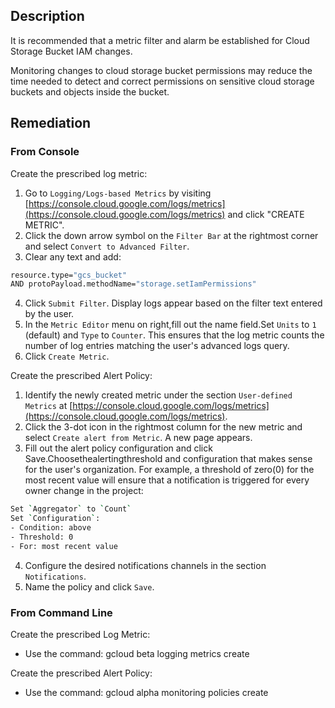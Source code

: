 ## Description

It is recommended that a metric filter and alarm be established for Cloud Storage Bucket IAM changes.

Monitoring changes to cloud storage bucket permissions may reduce the time needed to detect and correct permissions on sensitive cloud storage buckets and objects inside the bucket.

## Remediation

### From Console

Create the prescribed log metric:

1. Go to `Logging/Logs-based Metrics` by visiting [https://console.cloud.google.com/logs/metrics](https://console.cloud.google.com/logs/metrics) and click "CREATE METRIC".
2. Click the down arrow symbol on the `Filter Bar` at the rightmost corner and select `Convert to Advanced Filter`.
3. Clear any text and add:

```bash
resource.type="gcs_bucket"
AND protoPayload.methodName="storage.setIamPermissions"
```

4. Click `Submit Filter`. Display logs appear based on the filter text entered by the user.
5. In the `Metric Editor` menu on right,fill out the name field.Set `Units` to `1` (default) and `Type` to `Counter`. This ensures that the log metric counts the number of log entries matching the user's advanced logs query.
6. Click `Create Metric`.

Create the prescribed Alert Policy:

1. Identify the newly created metric under the section `User-defined Metrics` at [https://console.cloud.google.com/logs/metrics](https://console.cloud.google.com/logs/metrics).
2. Click the 3-dot icon in the rightmost column for the new metric and select `Create alert from Metric`. A new page appears.
3. Fill out the alert policy configuration and click Save.Choosethealertingthreshold and configuration that makes sense for the user's organization. For example, a threshold of zero(0) for the most recent value will ensure that a notification is triggered for every owner change in the project:

```bash
Set `Aggregator` to `Count`
Set `Configuration`:
- Condition: above
- Threshold: 0
- For: most recent value
```

4. Configure the desired notifications channels in the section `Notifications`.
5. Name the policy and click `Save`.

### From Command Line

Create the prescribed Log Metric:
- Use the command: gcloud beta logging metrics create

Create the prescribed Alert Policy:
- Use the command: gcloud alpha monitoring policies create
